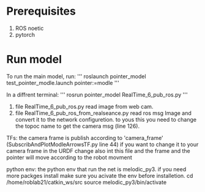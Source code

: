 
# Prerequisites

1. ROS noetic
2. pytorch

# Run model
To run the main model, run:
'''
roslaunch pointer_model test_pointer_modle.launch pointer:=modle
'''

In a diffrent terminal:
'''
rosrun pointer_model RealTime_6_pub_ros.py
'''


1. file RealTime_6_pub_ros.py read image from web cam.
2. file RealTime_6_pub_ros_from_realseance.py read ros msg Image and convert it to the network configuretion. 
to yous this you need to change the topoc name to get the camera msg (line 126).

TFs:
the camera frame is publish according to 'camera_frame' (SubscribAndPlotModleArrowsTF.py line 44) if you want to change it to your camera frame in the URDF change also int this file and the frame and the pointer will move according to the robot movment

python env:
the python env that run the net is melodic_py3.
if you need more packges install make sure you acivate the env before installetion.
cd /home/roblab21/catkin_ws/src
source melodic_py3/bin/activate

